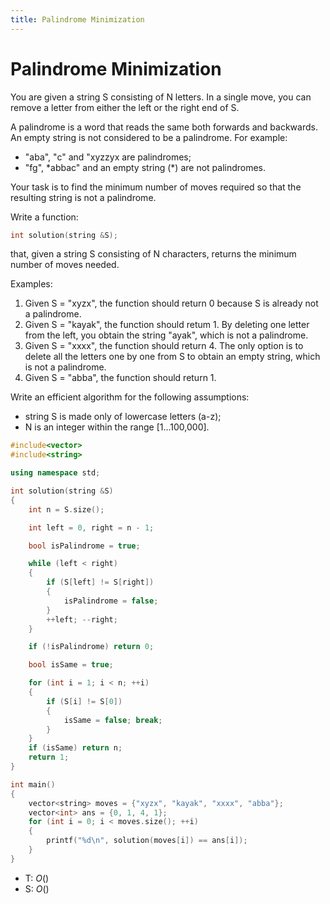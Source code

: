```yaml
---
title: Palindrome Minimization
---
```


# Palindrome Minimization

You are given a string S consisting of N letters. In a single move, you can remove a letter from either the left or the right end of S.

A palindrome is a word that reads the same both forwards and backwards. An empty string is not considered to be a palindrome. For example:

- "aba", "c" and "xyzzyx are palindromes;
- "fg", \*abbac" and an empty string (\*) are not palindromes.

Your task is to find the minimum number of moves required so that the resulting string is not a palindrome.

Write a function:

```cpp
int solution(string &S);
```

that, given a string S consisting of N characters, returns the minimum number of moves needed.

Examples:

1. Given S = "xyzx", the function should return 0 because S is already not a palindrome.
2. Given S = "kayak", the function should retum 1. By deleting one letter from the left, you obtain the string "ayak", which is not a palindrome.
3. Given S = "xxxx", the function should return 4. The only option is to delete all the letters one by one from S to obtain an empty string, which is not a palindrome.
4. Given S = "abba", the function should return 1.

Write an efficient algorithm for the following assumptions:

- string S is made only of lowercase letters (a-z);
- N is an integer within the range [1...100,000].


```cpp
#include<vector>
#include<string>

using namespace std;

int solution(string &S)
{
    int n = S.size();

    int left = 0, right = n - 1;

    bool isPalindrome = true;

    while (left < right)
    {
        if (S[left] != S[right])
        {
            isPalindrome = false;
        }
        ++left; --right;
    }

    if (!isPalindrome) return 0;

    bool isSame = true;

    for (int i = 1; i < n; ++i)
    {
        if (S[i] != S[0])
        {
            isSame = false; break;
        }
    }
    if (isSame) return n;
    return 1;
}

int main()
{
    vector<string> moves = {"xyzx", "kayak", "xxxx", "abba"};
    vector<int> ans = {0, 1, 4, 1};
    for (int i = 0; i < moves.size(); ++i)
    {
        printf("%d\n", solution(moves[i]) == ans[i]);
    }
}
```
- T: $O()$
- S: $O()$

